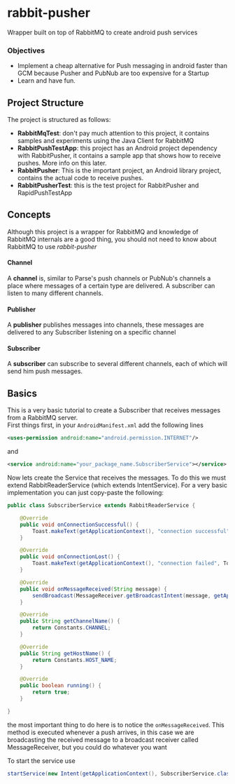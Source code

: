 rabbit-pusher
=============

Wrapper built on top of RabbitMQ to create android push services

### Objectives
- Implement a cheap alternative for Push messaging in android faster than GCM because Pusher and PubNub are too expensive for a Startup
- Learn and have fun. 

## Project Structure

The project is structured as follows:
 - **RabbitMqTest**: don't pay much attention to this project, it contains samples and experiments using the Java Client for RabbitMQ
 - **RabbitPushTestApp**: this project has an Android project dependency with RabbitPusher, it contains a sample app that shows how to receive pushes. More info on this later.
 - **RabbitPusher**: This is the important project, an Android library project, contains the actual code to receive pushes.
 - **RabbitPusherTest**: this is the test project for RabbitPusher and RapidPushTestApp

## Concepts

Although this project is a wrapper for RabbitMQ and knowledge of RabbitMQ internals are a good thing, you should not need to know
about RabbitMQ to use *rabbit-pusher*

#### Channel
A **channel** is, similar to Parse's push channels or PubNub's channels a place where messages of a certain type are delivered.
A subscriber can listen to many different channels.
#### Publisher
A **publisher** publishes messages into channels, these messages are delivered to any Subscriber listening on a specific channel
#### Subscriber
A **subscriber** can subscribe to several different channels, each of which will send him push messages.

## Basics

This is a very basic tutorial to create a Subscriber that receives messages from a RabbitMQ server.  
First things first, in your `AndroidManifest.xml` add the following lines
```xml
<uses-permission android:name="android.permission.INTERNET"/>
```
and
```xml
<service android:name="your_package_name.SubscriberService"></service>
```

Now lets create the Service that receives the messages. To do this we must extend RabbitReaderService (which extends IntentService).
For a very basic implementation you can just copy-paste the following:

```java
public class SubscriberService extends RabbitReaderService {

	@Override
	public void onConnectionSuccessful() {
		Toast.makeText(getApplicationContext(), "connection successful", Toast.LENGTH_SHORT).show();
	} 

	@Override
	public void onConnectionLost() {
		Toast.makeText(getApplicationContext(), "connection failed", Toast.LENGTH_SHORT).show();
	}

	@Override
	public void onMessageReceived(String message) {
		sendBroadcast(MessageReceiver.getBroadcastIntent(message, getApplicationContext()));
	}

	@Override
	public String getChannelName() {
		return Constants.CHANNEL;
	}

	@Override
	public String getHostName() {
		return Constants.HOST_NAME;
	}

	@Override
	public boolean running() {
		return true;
	}

}
```

the most important thing to do here is to notice the `onMessageReceived`. This method is executed whenever a push arrives, 
in this case we are broadcasting the received message to a broadcast receiver called MessageReceiver, but you could do whatever you want

To start the service use 

```java
startService(new Intent(getApplicationContext(), SubscriberService.class));
```

